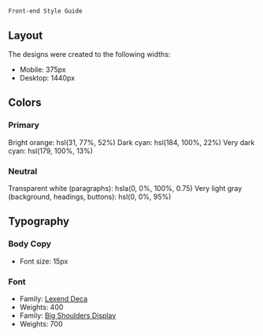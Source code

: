 #

```
Front-end Style Guide
```

## Layout

The designs were created to the following widths:

-   Mobile: 375px
-   Desktop: 1440px

## Colors

### Primary

Bright orange: hsl(31, 77%, 52%)
Dark cyan: hsl(184, 100%, 22%)
Very dark cyan: hsl(179, 100%, 13%)

### Neutral

Transparent white (paragraphs): hsla(0, 0%, 100%, 0.75)
Very light gray (background, headings, buttons): hsl(0, 0%, 95%)

## Typography

### Body Copy

-   Font size: 15px

### Font

-   Family: [Lexend Deca](https://fonts.google.com/specimen/Lexend+Deca)
-   Weights: 400
-   Family: [Big Shoulders Display](https://fonts.google.com/specimen/Big+Shoulders+Display)
-   Weights: 700
